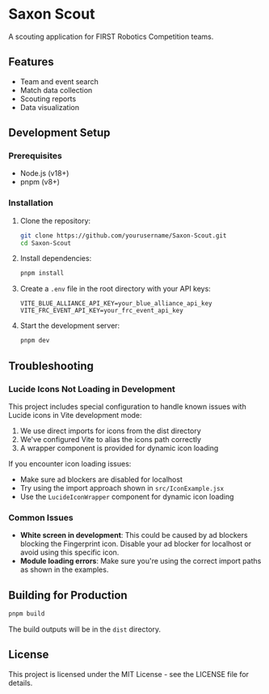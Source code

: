 # Saxon Scout

A scouting application for FIRST Robotics Competition teams.

## Features

- Team and event search
- Match data collection
- Scouting reports
- Data visualization

## Development Setup

### Prerequisites

- Node.js (v18+)
- pnpm (v8+)

### Installation

1. Clone the repository:
   ```bash
   git clone https://github.com/yourusername/Saxon-Scout.git
   cd Saxon-Scout
   ```

2. Install dependencies:
   ```bash
   pnpm install
   ```

3. Create a `.env` file in the root directory with your API keys:
   ```
   VITE_BLUE_ALLIANCE_API_KEY=your_blue_alliance_api_key
   VITE_FRC_EVENT_API_KEY=your_frc_event_api_key
   ```

4. Start the development server:
   ```bash
   pnpm dev
   ```

## Troubleshooting

### Lucide Icons Not Loading in Development

This project includes special configuration to handle known issues with Lucide icons in Vite development mode:

1. We use direct imports for icons from the dist directory
2. We've configured Vite to alias the icons path correctly
3. A wrapper component is provided for dynamic icon loading

If you encounter icon loading issues:

- Make sure ad blockers are disabled for localhost
- Try using the import approach shown in `src/IconExample.jsx`
- Use the `LucideIconWrapper` component for dynamic icon loading

### Common Issues

- **White screen in development**: This could be caused by ad blockers blocking the Fingerprint icon. Disable your ad blocker for localhost or avoid using this specific icon.
- **Module loading errors**: Make sure you're using the correct import paths as shown in the examples.

## Building for Production

```bash
pnpm build
```

The build outputs will be in the `dist` directory.

## License

This project is licensed under the MIT License - see the LICENSE file for details.

